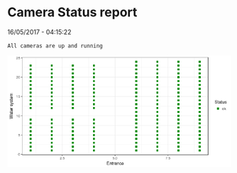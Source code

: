 Camera Status report
================
16/05/2017 - 04:15:22

    All cameras are up and running

![](camreport_files/figure-markdown_github/unnamed-chunk-2-1.png)
